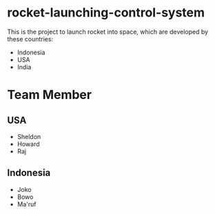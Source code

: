 # rocket-launching-control-system
This is the project to launch rocket into space, which are developed by these countries:
- Indonesia
- USA
- India

# Team Member
## USA
- Sheldon
- Howard
- Raj
## Indonesia
- Joko
- Bowo
- Ma'ruf

